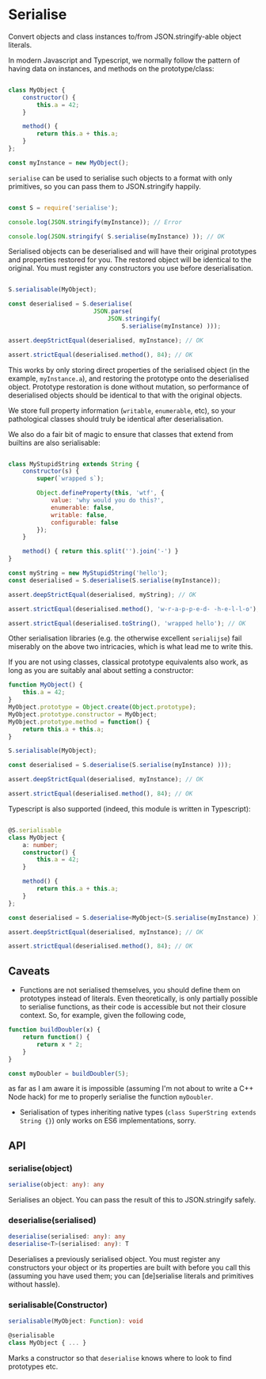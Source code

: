 # Serialise

Convert objects and class instances to/from JSON.stringify-able object literals.

In modern Javascript and Typescript, we normally follow the pattern of having data on instances, and methods on the prototype/class:

```js

class MyObject {
	constructor() {
		this.a = 42;
	}

	method() {
		return this.a + this.a;
	}
};

const myInstance = new MyObject();
```

`serialise` can be used to serialise such objects to a format with only primitives, so you can pass them to JSON.stringify happily.

```js

const S = require('serialise');

console.log(JSON.stringify(myInstance)); // Error

console.log(JSON.stringify( S.serialise(myInstance) )); // OK

```

Serialised objects can be deserialised and will have their original prototypes and properties restored for you. The restored object will be identical to the original. You must register any constructors you use before deserialisation.

```js

S.serialisable(MyObject);

const deserialised = S.deserialise(
						JSON.parse(
							JSON.stringify(
								S.serialise(myInstance) )));

assert.deepStrictEqual(deserialised, myInstance); // OK

assert.strictEqual(deserialised.method(), 84); // OK

```

This works by only storing direct properties of the serialised object (in the example, `myInstance.a`), and restoring the prototype onto the deserialised object. Prototype restoration is done without mutation, so performance of deserialised objects should be identical to that with the original objects.

We store full property information (`writable`, `enumerable`, etc), so your pathological classes should truly be identical after deserialisation.

We also do a fair bit of magic to ensure that classes that extend from builtins are also serialisable:

```js

class MyStupidString extends String {
	constructor(s) {
		super(`wrapped s`);

		Object.defineProperty(this, 'wtf', {
			value: 'why would you do this?',
			enumerable: false,
			writable: false,
			configurable: false
		});
	}

	method() { return this.split('').join('-') }
}

const myString = new MyStupidString('hello');
const deserialised = S.deserialise(S.serialise(myInstance));

assert.deepStrictEqual(deserialised, myString); // OK

assert.strictEqual(deserialised.method(), 'w-r-a-p-p-e-d- -h-e-l-l-o'); // OK

assert.strictEqual(deserialised.toString(), 'wrapped hello'); // OK

```

Other serialisation libraries (e.g. the otherwise excellent `serialijse`) fail miserably on the above two intricacies, which is what lead me to write this.

If you are not using classes, classical prototype equivalents also work, as long as you are suitably anal about setting a constructor:

```js
function MyObject() {
	this.a = 42;
}
MyObject.prototype = Object.create(Object.prototype);
MyObject.prototype.constructor = MyObject;
MyObject.prototype.method = function() {
	return this.a + this.a;
}

S.serialisable(MyObject);

const deserialised = S.deserialise(S.serialise(myInstance) )));

assert.deepStrictEqual(deserialised, myInstance); // OK

assert.strictEqual(deserialised.method(), 84); // OK
```

Typescript is also supported (indeed, this module is written in Typescript):

```ts

@S.serialisable
class MyObject {
	a: number;
	constructor() {
		this.a = 42;
	}

	method() {
		return this.a + this.a;
	}
};

const deserialised = S.deserialise<MyObject>(S.serialise(myInstance) )));

assert.deepStrictEqual(deserialised, myInstance); // OK

assert.strictEqual(deserialised.method(), 84); // OK

```

## Caveats

- Functions are not serialised themselves, you should define them on prototypes instead of literals. Even theoretically, is only partially possible to serialise functions, as their code is accessible but not their closure context. So, for example, given the following code,

```js
function buildDoubler(x) {
	return function() {
		return x * 2;
	}
}

const myDoubler = buildDoubler(5);
```

as far as I am aware it is impossible (assuming I'm not about to write a C++ Node hack) for me to properly serialise the function `myDoubler`.

- Serialisation of types inheriting native types (`class SuperString extends String {}`) only works on ES6 implementations, sorry.

## API

### serialise(object)

```ts
serialise(object: any): any
```

Serialises an object. You can pass the result of this to JSON.stringify safely.

### deserialise(serialised)

```ts
deserialise(serialised: any): any
deserialise<T>(serialised: any): T
```

Deserialises a previously serialised object. You must register any constructors your object or its properties are built with before you call this (assuming you have used them; you can [de]serialise literals and primitives without hassle).

### serialisable(Constructor)

```ts
serialisable(MyObject: Function): void
```

```ts
@serialisable
class MyObject { ... }
```

Marks a constructor so that `deserialise` knows where to look to find prototypes etc.

